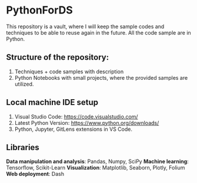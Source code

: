 # PythonForDS
This repository is a vault, where I will keep the sample codes and techniques to be able to reuse again in the future. All the code sample are in Python.

## Structure of the repository:
1. Techniques + code samples with description
2. Python Notebooks with small projects, where the provided samples are utilized.

## Local machine IDE setup
1. Visual Studio Code: https://code.visualstudio.com/
2. Latest Python Version: https://www.python.org/downloads/
3. Python, Jupyter, GitLens extensions in VS Code.


## Libraries
**Data manipulation and analysis**: Pandas, Numpy, SciPy
**Machine learning**: Tensorflow, Scikit-Learn
**Visualization**: Matplotlib, Seaborn, Plotly, Folium
**Web deployment**: Dash
